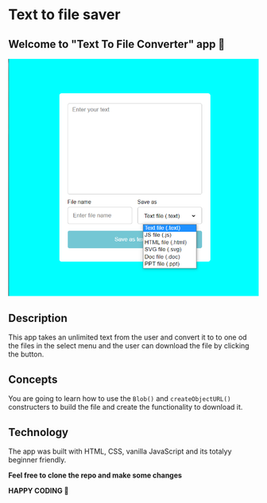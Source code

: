 # Text to file saver

## Welcome to "Text To File Converter" app 👋
![](./screenshot.png)

## Description

This app takes an unlimited text from the user and convert it to to one od the files in the select menu and the user can download the file by clicking the button.

## Concepts

You are going to learn how to use the `Blob()` and `createObjectURL()` constructers to build the file and create the functionality to download it.

## Technology

The app was built with HTML, CSS, vanilla JavaScript and its totalyy beginner friendly.

**Feel free to clone the repo and make some changes**

**HAPPY CODING 🚀**
